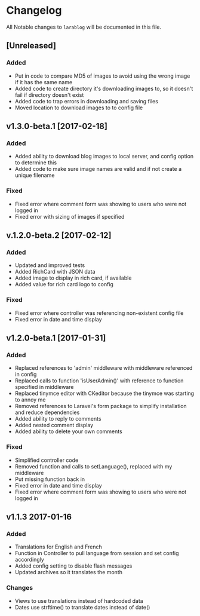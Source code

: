 # Changelog

All Notable changes to `larablog` will be documented in this file.

## [Unreleased]
### Added
- Put in code to compare MD5 of images to avoid using the wrong image if it has the same name
- Added code to create directory it's downloading images to, so it doesn't fail if directory doesn't exist
- Added code to trap errors in downloading and saving files
- Moved location to download images to to config file

##  v1.3.0-beta.1 [2017-02-18]
### Added
- Added ability to download blog images to local server, and config option to determine this
- Added code to make sure image names are valid and if not create a unique filename

### Fixed
- Fixed error where comment form was showing to users who were not logged in
- Fixed error with sizing of images if specified

## v.1.2.0-beta.2 [2017-02-12]

### Added
- Updated and improved tests
- Added RichCard with JSON data
- Added image to display in rich card, if available
- Added value for rich card logo to config

### Fixed
- Fixed error where controller was referencing non-existent config file
- Fixed error in date and time display

## v1.2.0-beta.1 [2017-01-31]

### Added
- Replaced references to 'admin' middleware with middleware referenced in config
- Replaced calls to function 'isUserAdmin()' with reference to function specified in middleware
- Replaced tinymce editor with CKeditor because the tinymce was starting to annoy me
- Removed references to Laravel's form package to simplify installation and reduce dependencies
- Added ability to reply to comments
- Added nested comment display
- Added ability to delete your own comments

### Fixed
- Simplified controller code
- Removed function and calls to setLanguage(), replaced with my middleware
- Put missing function back in
- Fixed error in date and time display
- Fixed error where comment form was showing to users who were not logged in

## v1.1.3 2017-01-16

### Added
- Translations for English and French
- Function in Controller to pull language from session and set config accordingly
- Added config setting to disable flash messages
- Updated archives so it translates the month

### Changes
- Views to use translations instead of hardcoded data
- Dates use strftime() to translate dates instead of date()


